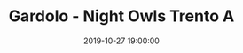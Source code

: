 ---
title: Gardolo - Night Owls Trento A
date: 2019-10-27 19:00:00
squadra-a: Night Owls Trento A
punteggio-a: 
squadra-b: Bc Gardolo
punteggio-b: 
partite/squadra: promozione-19-20
luogo: Centro Sportivo Trento Nord
categoria: promozione
---